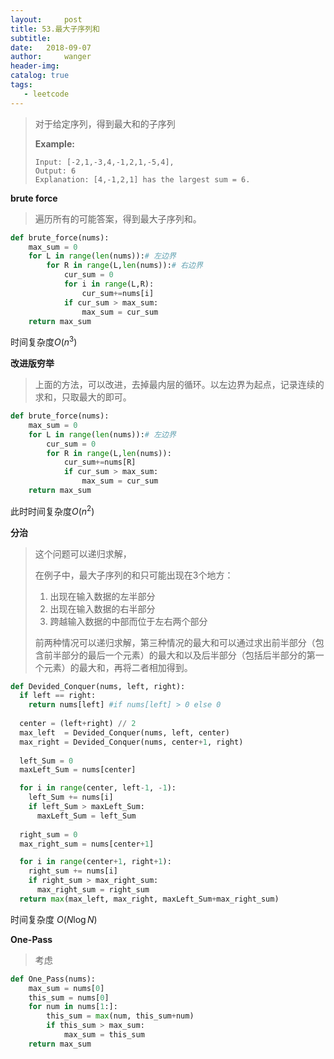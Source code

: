 ```yaml
---
layout:     post
title: 53.最大子序列和
subtitle:  
date:   2018-09-07
author:     wanger
header-img: 
catalog: true
tags: 
   - leetcode
---
```



>对于给定序列，得到最大和的子序列
>
>**Example:**
>
>```
>Input: [-2,1,-3,4,-1,2,1,-5,4],
>Output: 6
>Explanation: [4,-1,2,1] has the largest sum = 6.
>```

**brute force**

> 遍历所有的可能答案，得到最大子序列和。

```python
def brute_force(nums):
    max_sum = 0 
    for L in range(len(nums)):# 左边界
        for R in range(L,len(nums)):# 右边界
            cur_sum = 0
            for i in range(L,R):
                cur_sum+=nums[i]
            if cur_sum > max_sum:
                max_sum = cur_sum
    return max_sum
```

时间复杂度$O(n^3)$

**改进版穷举**

> 上面的方法，可以改进，去掉最内层的循环。以左边界为起点，记录连续的求和，只取最大的即可。

```python
def brute_force(nums):
    max_sum = 0 
    for L in range(len(nums)):# 左边界
        cur_sum = 0
        for R in range(L,len(nums)):
            cur_sum+=nums[R]
            if cur_sum > max_sum:
                max_sum = cur_sum
    return max_sum
```

此时时间复杂度$O(n^2)$

**分治**

> 这个问题可以递归求解，
>
> 在例子中，最大子序列的和只可能出现在3个地方：
>
> 1. 出现在输入数据的左半部分
> 2. 出现在输入数据的右半部分
> 3. 跨越输入数据的中部而位于左右两个部分
>
> 前两种情况可以递归求解，第三种情况的最大和可以通过求出前半部分（包含前半部分的最后一个元素）的最大和以及后半部分（包括后半部分的第一个元素）的最大和，再将二者相加得到。

```python
def Devided_Conquer(nums, left, right):
  if left == right:
    return nums[left] #if nums[left] > 0 else 0
  
  center = (left+right) // 2
  max_left  = Devided_Conquer(nums, left, center)
  max_right = Devided_Conquer(nums, center+1, right)
  
  left_Sum = 0
  maxLeft_Sum = nums[center]

  for i in range(center, left-1, -1):
    left_Sum += nums[i]
    if left_Sum > maxLeft_Sum:
      maxLeft_Sum = left_Sum
  
  right_sum = 0
  max_right_sum = nums[center+1] 

  for i in range(center+1, right+1):
    right_sum += nums[i]
    if right_sum > max_right_sum:
      max_right_sum = right_sum
  return max(max_left, max_right, maxLeft_Sum+max_right_sum)
```

时间复杂度 $O (N\log N)$

**One-Pass**

> 考虑

```python
def One_Pass(nums):
    max_sum = nums[0]
    this_sum = nums[0]
    for num in nums[1:]:
        this_sum = max(num, this_sum+num)
        if this_sum > max_sum:
            max_sum = this_sum
    return max_sum
```